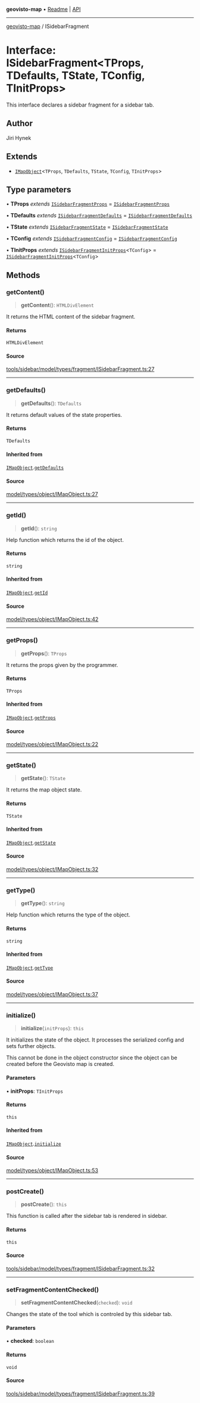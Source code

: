 **geovisto-map** • [Readme](../README.md) \| [API](../globals.md)

***

[geovisto-map](../README.md) / ISidebarFragment

# Interface: ISidebarFragment\<TProps, TDefaults, TState, TConfig, TInitProps\>

This interface declares a sidebar fragment for a sidebar tab.

## Author

Jiri Hynek

## Extends

- [`IMapObject`](IMapObject.md)\<`TProps`, `TDefaults`, `TState`, `TConfig`, `TInitProps`\>

## Type parameters

• **TProps** *extends* [`ISidebarFragmentProps`](../type-aliases/ISidebarFragmentProps.md) = [`ISidebarFragmentProps`](../type-aliases/ISidebarFragmentProps.md)

• **TDefaults** *extends* [`ISidebarFragmentDefaults`](ISidebarFragmentDefaults.md) = [`ISidebarFragmentDefaults`](ISidebarFragmentDefaults.md)

• **TState** *extends* [`ISidebarFragmentState`](ISidebarFragmentState.md) = [`ISidebarFragmentState`](ISidebarFragmentState.md)

• **TConfig** *extends* [`ISidebarFragmentConfig`](../type-aliases/ISidebarFragmentConfig.md) = [`ISidebarFragmentConfig`](../type-aliases/ISidebarFragmentConfig.md)

• **TInitProps** *extends* [`ISidebarFragmentInitProps`](../type-aliases/ISidebarFragmentInitProps.md)\<`TConfig`\> = [`ISidebarFragmentInitProps`](../type-aliases/ISidebarFragmentInitProps.md)\<`TConfig`\>

## Methods

### getContent()

> **getContent**(): `HTMLDivElement`

It returns the HTML content of the sidebar fragment.

#### Returns

`HTMLDivElement`

#### Source

[tools/sidebar/model/types/fragment/ISidebarFragment.ts:27](https://github.com/geovisto/geovisto-map/blob/5ee2cb5d45c19062fc8fc6beefa2848c076518b6/src/tools/sidebar/model/types/fragment/ISidebarFragment.ts#L27)

***

### getDefaults()

> **getDefaults**(): `TDefaults`

It returns default values of the state properties.

#### Returns

`TDefaults`

#### Inherited from

[`IMapObject`](IMapObject.md).[`getDefaults`](IMapObject.md#getdefaults)

#### Source

[model/types/object/IMapObject.ts:27](https://github.com/geovisto/geovisto-map/blob/5ee2cb5d45c19062fc8fc6beefa2848c076518b6/src/model/types/object/IMapObject.ts#L27)

***

### getId()

> **getId**(): `string`

Help function which returns the id of the object.

#### Returns

`string`

#### Inherited from

[`IMapObject`](IMapObject.md).[`getId`](IMapObject.md#getid)

#### Source

[model/types/object/IMapObject.ts:42](https://github.com/geovisto/geovisto-map/blob/5ee2cb5d45c19062fc8fc6beefa2848c076518b6/src/model/types/object/IMapObject.ts#L42)

***

### getProps()

> **getProps**(): `TProps`

It returns the props given by the programmer.

#### Returns

`TProps`

#### Inherited from

[`IMapObject`](IMapObject.md).[`getProps`](IMapObject.md#getprops)

#### Source

[model/types/object/IMapObject.ts:22](https://github.com/geovisto/geovisto-map/blob/5ee2cb5d45c19062fc8fc6beefa2848c076518b6/src/model/types/object/IMapObject.ts#L22)

***

### getState()

> **getState**(): `TState`

It returns the map object state.

#### Returns

`TState`

#### Inherited from

[`IMapObject`](IMapObject.md).[`getState`](IMapObject.md#getstate)

#### Source

[model/types/object/IMapObject.ts:32](https://github.com/geovisto/geovisto-map/blob/5ee2cb5d45c19062fc8fc6beefa2848c076518b6/src/model/types/object/IMapObject.ts#L32)

***

### getType()

> **getType**(): `string`

Help function which returns the type of the object.

#### Returns

`string`

#### Inherited from

[`IMapObject`](IMapObject.md).[`getType`](IMapObject.md#gettype)

#### Source

[model/types/object/IMapObject.ts:37](https://github.com/geovisto/geovisto-map/blob/5ee2cb5d45c19062fc8fc6beefa2848c076518b6/src/model/types/object/IMapObject.ts#L37)

***

### initialize()

> **initialize**(`initProps`): `this`

It initializes the state of the object.
It processes the serialized config and sets further objects.

This cannot be done in the object constructor
since the object can be created before the Geovisto map is created.

#### Parameters

• **initProps**: `TInitProps`

#### Returns

`this`

#### Inherited from

[`IMapObject`](IMapObject.md).[`initialize`](IMapObject.md#initialize)

#### Source

[model/types/object/IMapObject.ts:53](https://github.com/geovisto/geovisto-map/blob/5ee2cb5d45c19062fc8fc6beefa2848c076518b6/src/model/types/object/IMapObject.ts#L53)

***

### postCreate()

> **postCreate**(): `this`

This function is called after the sidebar tab is rendered in sidebar.

#### Returns

`this`

#### Source

[tools/sidebar/model/types/fragment/ISidebarFragment.ts:32](https://github.com/geovisto/geovisto-map/blob/5ee2cb5d45c19062fc8fc6beefa2848c076518b6/src/tools/sidebar/model/types/fragment/ISidebarFragment.ts#L32)

***

### setFragmentContentChecked()

> **setFragmentContentChecked**(`checked`): `void`

Changes the state of the tool which is controled by this sidebar tab.

#### Parameters

• **checked**: `boolean`

#### Returns

`void`

#### Source

[tools/sidebar/model/types/fragment/ISidebarFragment.ts:39](https://github.com/geovisto/geovisto-map/blob/5ee2cb5d45c19062fc8fc6beefa2848c076518b6/src/tools/sidebar/model/types/fragment/ISidebarFragment.ts#L39)
